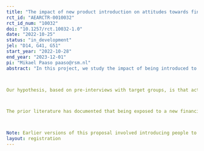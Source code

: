 ```yaml
---
title: "The impact of new product introduction on attitudes towards finance"
rct_id: "AEARCTR-0010032"
rct_id_num: "10032"
doi: "10.1257/rct.10032-1.0"
date: "2022-10-25"
status: "in_development"
jel: "D14, G41, G51"
start_year: "2022-10-28"
end_year: "2023-12-01"
pi: "Mikael Paaso paaso@rsm.nl"
abstract: "In this project, we study the impact of being introduced to mobile banking on attitudes towards other financial services. Our hypothesis is that being introduced to a new financial product can act as a "gateway" that lowers barriers (such as a lack of trust) that have previously slowed adoption of formal financial products. We therefore conduct an RCT in which people are randomly assigned to receive a cash grant, a transfer to a mobile banking account (which they will have to create) or a transfer to a mobile banking account and incentives to save using the account. We then survey these people regularly to track their attitudes towards and use of other financial products, such as loans, formal non-mobile banking and informal savings groups. 

Our hypothesis, based on pre-interviews with target groups, is that active usage of mobile banking would encourage using of other formal financial products. While everyone in our sample has a physical bank account by design, these tend to be perceived as having limited utility other than a secure store of money and way to pay tuition fees. Being encouraged to use a low-cost and convenient bank account (that pays interest) which also enables easier access to borrowing could plausibly affect attitudes towards use of these products.

The prior literature has documented that being exposed to a new financial product changes people's attitudes towards that product. For instance, Bachas et al (2021) find that being introduced to debit cards leads to higher trust in the bank that issued the card and Mehrotra, Somville and Vandevalle (2021) find that repeat interactions with a banker increase trust in the banker and other bankers. There is also some evidence that being introduced to a simple bank account (and a financial literacy training program) can increase trust in banks (Horn et al. 2021) and that being introduced to a new fintech product increases stock market participation (Hong, Lu and Pan, 2021). However, Herrerias and Alvarez (2022) do not find any association between having financial product (introduced by a third party) and financial behavior.

Note: Earlier versions of this proposal involved introducing people to mobile money instead of mobile banking. After pre-interviews, we concluded that the government of Rwanda's efforts to promote mobile money during the COVID-19 pandemic and associated lockdowns had lifted usage rates among our sample so high that we would be unable to shift attitudes towards them. However, mobile money is still (based on our pre-interviews) seen as a mainly transactional device / short-term medium for holding cash. We hope that introducing a bank account that pays interest and unlocks access to loans will be perceived as sufficiently different."
layout: registration
---
```


